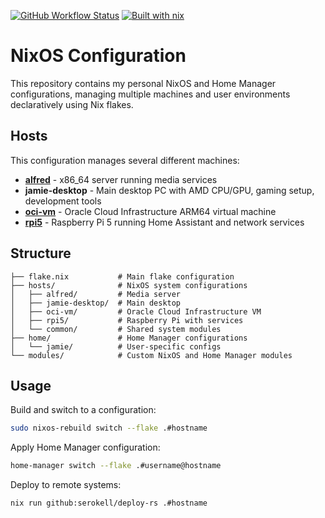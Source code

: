 [![GitHub Workflow Status](https://img.shields.io/github/actions/workflow/status/JamieMagee/nix-config/build.yml?branch=main&style=for-the-badge)](https://github.com/JamieMagee/nix-config/actions/workflows/build.yml?query=branch%3Amain)
[![Built with nix](https://img.shields.io/static/v1?logo=nixos&logoColor=white&label=&message=Built%20with%20Nix&color=41439a&style=for-the-badge)](https://builtwithnix.org/)

# NixOS Configuration

This repository contains my personal NixOS and Home Manager configurations, managing multiple machines and user environments declaratively using Nix flakes.

## Hosts

This configuration manages several different machines:

- [**alfred**](./hosts/alfred/README.md) - x86_64 server running media services
- **jamie-desktop** - Main desktop PC with AMD CPU/GPU, gaming setup, development tools
- [**oci-vm**](./hosts/oci-vm/README.md) - Oracle Cloud Infrastructure ARM64 virtual machine
- [**rpi5**](./hosts/rpi5/README.md) - Raspberry Pi 5 running Home Assistant and network services

## Structure

```
├── flake.nix           # Main flake configuration
├── hosts/              # NixOS system configurations
│   ├── alfred/         # Media server
│   ├── jamie-desktop/  # Main desktop
│   ├── oci-vm/         # Oracle Cloud Infrastructure VM
│   ├── rpi5/           # Raspberry Pi with services
│   └── common/         # Shared system modules
├── home/               # Home Manager configurations
│   └── jamie/          # User-specific configs
└── modules/            # Custom NixOS and Home Manager modules
```

## Usage

Build and switch to a configuration:

```bash
sudo nixos-rebuild switch --flake .#hostname
```

Apply Home Manager configuration:

```bash
home-manager switch --flake .#username@hostname
```

Deploy to remote systems:

```bash
nix run github:serokell/deploy-rs .#hostname
```
